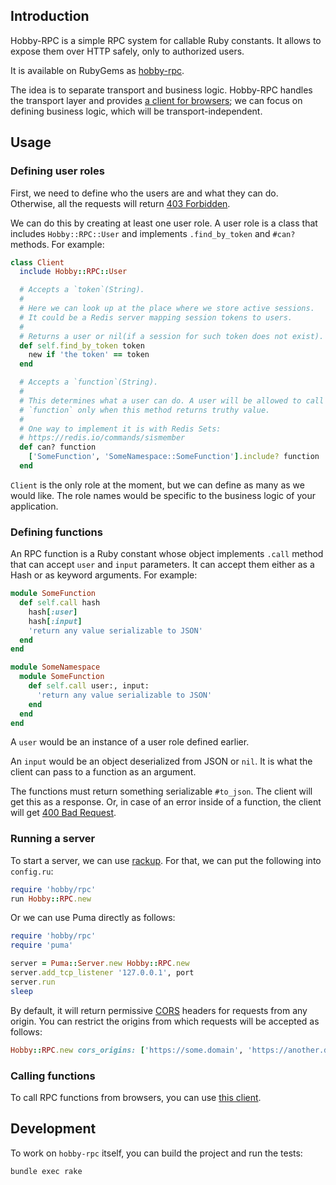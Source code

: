 ## Introduction

Hobby-RPC is a simple RPC system for callable Ruby constants. It allows to expose them over HTTP safely, only to authorized users.

It is available on RubyGems as [hobby-rpc][hobby-rpc].

The idea is to separate transport and business logic. Hobby-RPC handles the transport layer and
provides [a client for browsers][hobby-rpc.clients.js]; we can focus on defining business logic,
which will be transport-independent.

## Usage
### Defining user roles

First, we need to define who the users are and what they can do. Otherwise, all the requests will return [403 Forbidden][forbidden].

We can do this by creating at least one user role. A user role is a class that includes `Hobby::RPC::User` and implements `.find_by_token` and `#can?` methods. For example:

```ruby
class Client
  include Hobby::RPC::User

  # Accepts a `token`(String).
  #
  # Here we can look up at the place where we store active sessions.
  # It could be a Redis server mapping session tokens to users.
  #
  # Returns a user or nil(if a session for such token does not exist).
  def self.find_by_token token
    new if 'the token' == token
  end

  # Accepts a `function`(String).
  #
  # This determines what a user can do. A user will be allowed to call
  # `function` only when this method returns truthy value.
  #
  # One way to implement it is with Redis Sets:
  # https://redis.io/commands/sismember
  def can? function
    ['SomeFunction', 'SomeNamespace::SomeFunction'].include? function
  end
```

`Client` is the only role at the moment, but we can define as many as
we would like. The role names would be specific to the business logic
of your application.

### Defining functions
An RPC function is a Ruby constant whose object implements `.call` method
that can accept `user` and `input` parameters. It can accept them either
as a Hash or as keyword arguments. For example:

```ruby
module SomeFunction
  def self.call hash
    hash[:user]
    hash[:input]
    'return any value serializable to JSON'
  end
end

module SomeNamespace
  module SomeFunction
    def self.call user:, input:
      'return any value serializable to JSON'
    end
  end
end
```

A `user` would be an instance of a user role defined earlier.

An `input` would be an object deserialized from JSON or `nil`.
It is what the client can pass to a function as an argument.

The functions must return something serializable `#to_json`.
The client will get this as a response. Or, in case of an error inside of a function,
the client will get [400 Bad Request][bad_request].

### Running a server
To start a server, we can use [rackup][rackup]. For that, we can put the
following into `config.ru`:
```ruby
require 'hobby/rpc'
run Hobby::RPC.new
```

Or we can use Puma directly as follows:
```ruby
require 'hobby/rpc'
require 'puma'

server = Puma::Server.new Hobby::RPC.new
server.add_tcp_listener '127.0.0.1', port
server.run
sleep
```

By default, it will return permissive [CORS][cors] headers for requests from any origin.
You can restrict the origins from which requests will be accepted as follows:
```ruby
Hobby::RPC.new cors_origins: ['https://some.domain', 'https://another.domain']
```

### Calling functions

To call RPC functions from browsers, you can use [this client][hobby-rpc.clients.js].

## Development

To work on `hobby-rpc` itself, you can build the project and run the tests:

`bundle exec rake`

[hobby-rpc]: https://rubygems.org/gems/hobby-rpc
[forbidden]: https://developer.mozilla.org/en-US/docs/Web/HTTP/Status/403
[bad_request]: https://developer.mozilla.org/en-US/docs/Web/HTTP/Status/400
[rackup]: https://github.com/rack/rack/wiki/(tutorial)-rackup-howto
[cors]: https://en.wikipedia.org/wiki/Cross-origin_resource_sharing
[hobby-rpc.clients.js]: https://github.com/ch1c0t/hobby-rpc.clients.js
